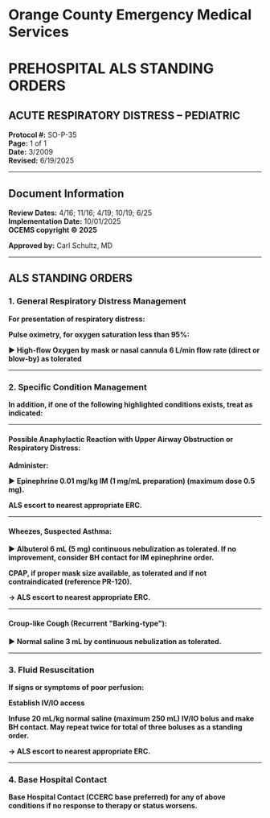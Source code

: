# Orange County Emergency Medical Services
# PREHOSPITAL ALS STANDING ORDERS
## ACUTE RESPIRATORY DISTRESS – PEDIATRIC

**Protocol #:** SO-P-35  
**Page:** 1 of 1  
**Date:** 3/2009  
**Revised:** 6/19/2025

---

## Document Information

**Review Dates:** 4/16; 11/16; 4/19; 10/19; 6/25  
**Implementation Date:** 10/01/2025  
**OCEMS copyright © 2025**

**Approved by:** Carl Schultz, MD

---

## ALS STANDING ORDERS

### 1. General Respiratory Distress Management

**For presentation of respiratory distress:**

**Pulse oximetry, for oxygen saturation less than 95%:**

**► High-flow Oxygen by mask or nasal cannula 6 L/min flow rate (direct or blow-by) as tolerated**

---

### 2. Specific Condition Management

**In addition, if one of the following highlighted conditions exists, treat as indicated:**

---

#### Possible Anaphylactic Reaction with Upper Airway Obstruction or Respiratory Distress:

**Administer:**

**► Epinephrine 0.01 mg/kg IM (1 mg/mL preparation) (maximum dose 0.5 mg).**

**ALS escort to nearest appropriate ERC.**

---

#### Wheezes, Suspected Asthma:

**► Albuterol 6 mL (5 mg) continuous nebulization as tolerated. If no improvement, consider BH contact for IM epinephrine order.**

**CPAP, if proper mask size available, as tolerated and if not contraindicated (reference PR-120).**

**→ ALS escort to nearest appropriate ERC.**

---

#### Croup-like Cough (Recurrent "Barking-type"):

**► Normal saline 3 mL by continuous nebulization as tolerated.**

---

### 3. Fluid Resuscitation

**If signs or symptoms of poor perfusion:**

**Establish IV/IO access**

**Infuse 20 mL/kg normal saline (maximum 250 mL) IV/IO bolus and make BH contact. May repeat twice for total of three boluses as a standing order.**

**→ ALS escort to nearest appropriate ERC.**

---

### 4. Base Hospital Contact

**Base Hospital Contact (CCERC base preferred) for any of above conditions if no response to therapy or status worsens.**

